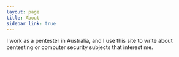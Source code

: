 ```yaml
---
layout: page
title: About
sidebar_link: true
---
```


<p class="message">
  I work as a pentester in Australia, and I use this site to write about pentesting or computer security subjects that interest me.
</p>


